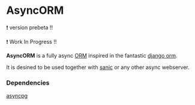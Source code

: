 # AsyncORM

:exclamation: version prebeta !!

:exclamation: Work In Progress !!

**AsyncORM** is a fully async [ORM](https://en.wikipedia.org/wiki/Object-relational_mapping) inspired in the fantastic [django orm](https://docs.djangoproject.com/en/1.10/topics/db/).

It is desined to be used together with [sanic](https://github.com/channelcat/sanic) or any other async webserver.

### Dependencies
[asyncpg](https://github.com/MagicStack/asyncpg)
